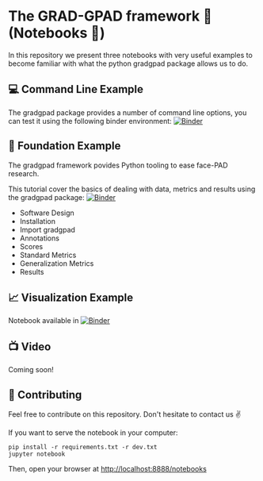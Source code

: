 # The GRAD-GPAD framework 🗿 (Notebooks 📔)

In this repository we present three notebooks with very useful examples to become familiar with what the python gradgpad package allows us to do.

## 💻 Command Line Example  

The gradgpad package provides a number of command line options, you can test it using the following binder environment: [![Binder](https://mybinder.org/badge_logo.svg)](https://mybinder.org/v2/gh/acostapazo/gradgpad-notebooks/HEAD?filepath=gradgpad_cli.ipynb)

## 🏫 Foundation Example 

The gradgpad framework povides Python tooling to ease face-PAD research.

This tutorial cover the basics of dealing with data, metrics and results using the gradgpad package: [![Binder](https://mybinder.org/badge_logo.svg)](https://mybinder.org/v2/gh/acostapazo/gradgpad-notebooks/HEAD?filepath=gradgpad_foundations.ipynb)

* Software Design 
* Installation 
* Import gradgpad
* Annotations
* Scores
* Standard Metrics
* Generalization Metrics
* Results

## 📈 Visualization Example 

Notebook available in [![Binder](https://mybinder.org/badge_logo.svg)](https://mybinder.org/v2/gh/acostapazo/gradgpad-notebooks/HEAD?filepath=gradgpad_visualization.ipynb)

## 📺 Video

Coming soon!

## 🤔 Contributing

Feel free to contribute on this repository. Don't hesitate to contact us :v:


If you want to serve the notebook in your computer:

````console
pip install -r requirements.txt -r dev.txt
jupyter notebook
````

Then, open your browser at [http://localhost:8888/notebooks](http://localhost:8888/notebooks)
